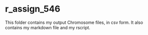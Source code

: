 # r_assign_546

This folder contains my output Chromosome files, in csv form. It also contains my markdown file and my rscript. 
